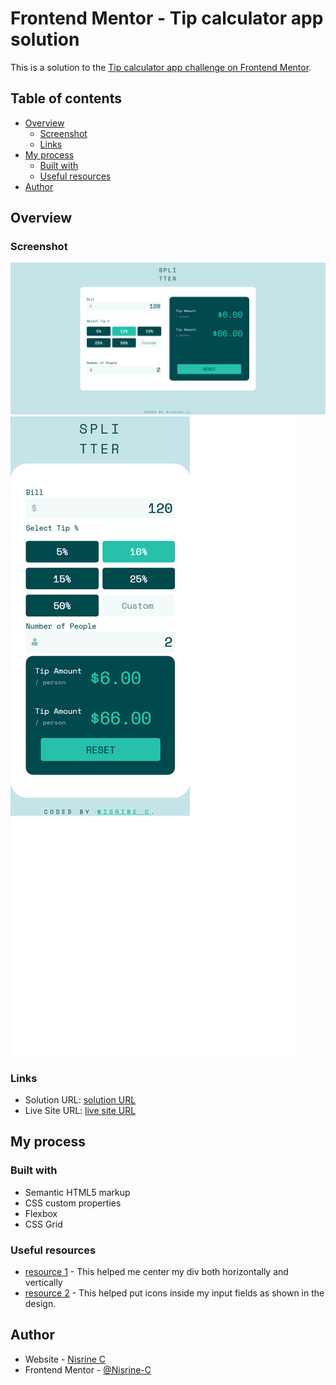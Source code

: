 # Frontend Mentor - Tip calculator app solution

This is a solution to the [Tip calculator app challenge on Frontend Mentor](https://www.frontendmentor.io/challenges/tip-calculator-app-ugJNGbJUX). 

## Table of contents

- [Overview](#overview)
  - [Screenshot](#screenshot)
  - [Links](#links)
- [My process](#my-process)
  - [Built with](#built-with)
  - [Useful resources](#useful-resources)
- [Author](#author)


## Overview


### Screenshot

![](./screenshot.png)
![](./mobilescreenshot.png)


### Links

- Solution URL: [solution URL](https://your-solution-url.com)
- Live Site URL: [live site URL](https://your-live-site-url.com)

## My process

### Built with

- Semantic HTML5 markup
- CSS custom properties
- Flexbox
- CSS Grid

### Useful resources

- [resource 1](https://www.w3schools.com/howto/howto_css_center-vertical.asp) - This helped me center my div both horizontally and vertically
- [resource 2](https://www.geeksforgeeks.org/css-to-put-icon-inside-an-input-element-in-a-form/) - This helped put icons inside my input fields as shown in the design.


## Author

- Website - [Nisrine C](https://www.your-site.com)
- Frontend Mentor - [@Nisrine-C](https://www.frontendmentor.io/profile/yourusername)



